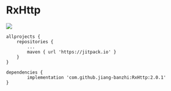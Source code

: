 # RxHttp
[![](https://jitpack.io/v/jiang-banzhi/RxHttp.svg)](https://jitpack.io/#jiang-banzhi/RxHttp)

	allprojects {
		repositories {
			...
			maven { url 'https://jitpack.io' }
		}
	}
  
  	dependencies {
	        implementation 'com.github.jiang-banzhi:RxHttp:2.0.1'
	}
